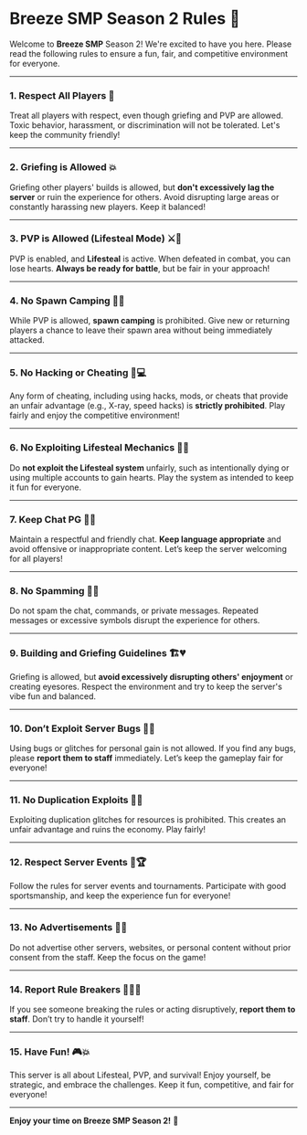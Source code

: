 # **Breeze SMP Season 2 Rules** 🥼  

Welcome to **Breeze SMP** Season 2! We're excited to have you here. Please read the following rules to ensure a fun, fair, and competitive environment for everyone.  

---

### 1. **Respect All Players** 🤝  
Treat all players with respect, even though griefing and PVP are allowed. Toxic behavior, harassment, or discrimination will not be tolerated. Let's keep the community friendly!  

---

### 2. **Griefing is Allowed** 💥  
Griefing other players' builds is allowed, but **don't excessively lag the server** or ruin the experience for others. Avoid disrupting large areas or constantly harassing new players. Keep it balanced!  

---

### 3. **PVP is Allowed (Lifesteal Mode)** ⚔️💖  
PVP is enabled, and **Lifesteal** is active. When defeated in combat, you can lose hearts. **Always be ready for battle**, but be fair in your approach!  

---

### 4. **No Spawn Camping** 🚫🛑  
While PVP is allowed, **spawn camping** is prohibited. Give new or returning players a chance to leave their spawn area without being immediately attacked.  

---

### 5. **No Hacking or Cheating** 🚫💻  
Any form of cheating, including using hacks, mods, or cheats that provide an unfair advantage (e.g., X-ray, speed hacks) is **strictly prohibited**. Play fairly and enjoy the competitive environment!  

---

### 6. **No Exploiting Lifesteal Mechanics** 🚫💔  
Do **not exploit the Lifesteal system** unfairly, such as intentionally dying or using multiple accounts to gain hearts. Play the system as intended to keep it fun for everyone.  

---

### 7. **Keep Chat PG** 💬👀  
Maintain a respectful and friendly chat. **Keep language appropriate** and avoid offensive or inappropriate content. Let’s keep the server welcoming for all players!  

---

### 8. **No Spamming** 🚫📢  
Do not spam the chat, commands, or private messages. Repeated messages or excessive symbols disrupt the experience for others.  

---

### 9. **Building and Griefing Guidelines** 🏗️💔  
Griefing is allowed, but **avoid excessively disrupting others' enjoyment** or creating eyesores. Respect the environment and try to keep the server's vibe fun and balanced.  

---

### 10. **Don’t Exploit Server Bugs** 🐞🚫  
Using bugs or glitches for personal gain is not allowed. If you find any bugs, please **report them to staff** immediately. Let’s keep the gameplay fair for everyone!  

---

### 11. **No Duplication Exploits** 🔄❌  
Exploiting duplication glitches for resources is prohibited. This creates an unfair advantage and ruins the economy. Play fairly!  

---

### 12. **Respect Server Events** 🎉🏆  
Follow the rules for server events and tournaments. Participate with good sportsmanship, and keep the experience fun for everyone!  

---

### 13. **No Advertisements** 🚫📢  
Do not advertise other servers, websites, or personal content without prior consent from the staff. Keep the focus on the game!  

---

### 14. **Report Rule Breakers** 🕵️‍♂️🚨  
If you see someone breaking the rules or acting disruptively, **report them to staff**. Don’t try to handle it yourself!  

---

### 15. **Have Fun!** 🎮💥  
This server is all about Lifesteal, PVP, and survival! Enjoy yourself, be strategic, and embrace the challenges. Keep it fun, competitive, and fair for everyone!  

---

**Enjoy your time on Breeze SMP Season 2!** 🎉
